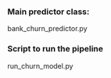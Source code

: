 ### Main predictor class:
bank_churn_predictor.py 

### Script to run the pipeline
run_churn_model.py


